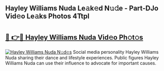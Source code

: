 ## Hayley Williams Nuda Le𝚊k𝚎d N𝚞𝚍e - Part-DJo Vid𝚎o Le𝚊ks Photos 4Ttpl

# <h2><a href="http://fbdjhvs.evod.top/?m=Hayley+Williams+Nuda">🔗 👉🔴 Hayley Williams Nuda Vid𝚎o Ph𝚘t𝚘s</a></h2>

[![Hayley Williams Nuda N𝚞d𝚎s](https://i.imgur.com/8V9OHl7.gif)](http://fbdjhvs.evod.top/?m=Hayley+Williams+Nuda)
Social media personality Hayley Williams Nuda sharing their dance and lifestyle experiences. Public figures Hayley Williams Nuda can use their influence to advocate for important causes. 
